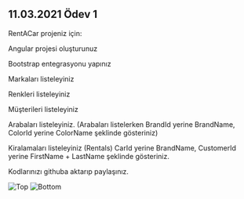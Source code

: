 ## 11.03.2021 Ödev 1
RentACar projeniz için:

Angular projesi oluşturunuz

Bootstrap entegrasyonu yapınız

Markaları listeleyiniz

Renkleri listeleyiniz

Müşterileri listeleyiniz

Arabaları listeleyiniz. (Arabaları listelerken BrandId yerine BrandName, ColorId yerine ColorName şeklinde gösteriniz)

Kiralamaları listeleyiniz (Rentals) CarId yerine BrandName, CustomerId yerine FirstName + LastName şeklinde gösteriniz.

Kodlarınızı githuba aktarıp paylaşınız.


![Top](https://i.hizliresim.com/NbbgKA.png)
![Bottom](https://i.hizliresim.com/mFPyOq.png)

